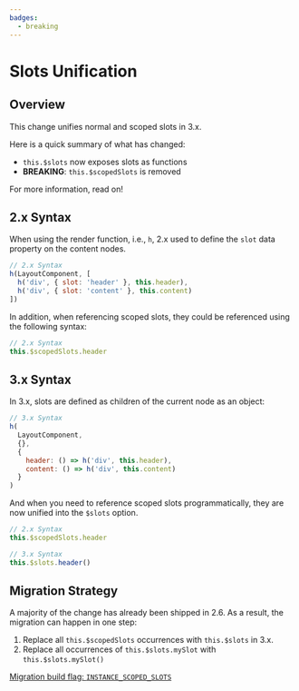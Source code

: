 ```yaml
---
badges:
  - breaking
---
```


# Slots Unification <MigrationBadges :badges="$frontmatter.badges" />

## Overview

This change unifies normal and scoped slots in 3.x.

Here is a quick summary of what has changed:

- `this.$slots` now exposes slots as functions
- **BREAKING**: `this.$scopedSlots` is removed

For more information, read on!

## 2.x Syntax

When using the render function, i.e., `h`, 2.x used to define the `slot` data property on the content nodes.

```js
// 2.x Syntax
h(LayoutComponent, [
  h('div', { slot: 'header' }, this.header),
  h('div', { slot: 'content' }, this.content)
])
```

In addition, when referencing scoped slots, they could be referenced using the following syntax:

```js
// 2.x Syntax
this.$scopedSlots.header
```

## 3.x Syntax

In 3.x, slots are defined as children of the current node as an object:

```js
// 3.x Syntax
h(
  LayoutComponent,
  {},
  {
    header: () => h('div', this.header),
    content: () => h('div', this.content)
  }
)
```

And when you need to reference scoped slots programmatically, they are now unified into the `$slots` option.

```js
// 2.x Syntax
this.$scopedSlots.header

// 3.x Syntax
this.$slots.header()
```

## Migration Strategy

A majority of the change has already been shipped in 2.6. As a result, the migration can happen in one step:

1. Replace all `this.$scopedSlots` occurrences with `this.$slots` in 3.x.
2. Replace all occurrences of `this.$slots.mySlot` with `this.$slots.mySlot()`

[Migration build flag: `INSTANCE_SCOPED_SLOTS`](migration-build.html)
